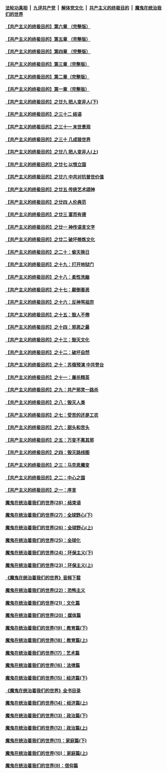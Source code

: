####  [法轮功真相](../../../../basic/blob/master/README.md?t=04110130) &nbsp;|&nbsp; [九评共产党](../../../../9ping.md/blob/master/README.md?t=04110130) &nbsp;|&nbsp; [解体党文化](../../../../jtdwh.md/blob/master/README.md?t=04110130)  &nbsp;|&nbsp; [共产主义的终极目的](../../../../gczydzjmd.md/blob/master/README.md?t=04110130) &nbsp;|&nbsp; [魔鬼在统治我们的世界](../../../../mgztzwmdsj.md/blob/master/README.md?t=04110130) 

#### [【共产主义的终极目的】第六章 （完整版）](../pages/nsc422/n11428913.md?t=04110130) 

#### [【共产主义的终极目的】第五章 （完整版）](../pages/nsc422/n11428912.md?t=04110130) 

#### [【共产主义的终极目的】第四章 （完整版）](../pages/nsc422/n11428907.md?t=04110130) 

#### [【共产主义的终极目的】第三章（完整版）](../pages/nsc422/n11428848.md?t=04110130) 

#### [【共产主义的终极目的】第二章（完整版）](../pages/nsc422/n11428831.md?t=04110130) 

#### [【共产主义的终极目的】第一章（完整版）](../pages/nsc422/n11417651.md?t=04110130) 

#### [【共产主义的终极目的】之廿九 把人变非人(下)](../pages/nsc422/n11344140.md?t=04110130) 

#### [【共产主义的终极目的】之三十二 结语](../pages/nsc422/n11360535.md?t=04110130) 

#### [【共产主义的终极目的】之三十一 末世景观](../pages/nsc422/n11351129.md?t=04110130) 

#### [【共产主义的终极目的】之三十 几成狼世界](../pages/nsc422/n11348280.md?t=04110130) 

#### [【共产主义的终极目的】之廿八 把人变非人(上)](../pages/nsc422/n11340492.md?t=04110130) 

#### [【共产主义的终极目的】之廿七 以恨立国](../pages/nsc422/n11336944.md?t=04110130) 

#### [【共产主义的终极目的】之廿六 中共对抗普世价值](../pages/nsc422/n11324785.md?t=04110130) 

#### [【共产主义的终极目的】之廿五 传统艺术颂神](../pages/nsc422/n11296396.md?t=04110130) 

#### [【共产主义的终极目的】之廿四 人伦典范](../pages/nsc422/n11296397.md?t=04110130) 

#### [【共产主义的终极目的】之廿三 富而有德](../pages/nsc422/n11283598.md?t=04110130) 

#### [【共产主义的终极目的】之廿一 神传语言文字](../pages/nsc422/n11263265.md?t=04110130) 

#### [【共产主义的终极目的】之廿二 破坏修炼文化](../pages/nsc422/n11245728.md?t=04110130) 

#### [【共产主义的终极目的】之二十：偷天换日](../pages/nsc422/n11238846.md?t=04110130) 

#### [【共产主义的终极目的】之十九：打开地狱门](../pages/nsc422/n11206376.md?t=04110130) 

#### [【共产主义的终极目的】之十八：柔性洗脑](../pages/nsc422/n11199994.md?t=04110130) 

#### [【共产主义的终极目的】之十七：颠倒善恶](../pages/nsc422/n11179782.md?t=04110130) 

#### [【共产主义的终极目的】之十六：反神骂祖宗](../pages/nsc422/n11166798.md?t=04110130) 

#### [【共产主义的终极目的】之十五：毁人不倦](../pages/nsc422/n11166792.md?t=04110130) 

#### [【共产主义的终极目的】之十四：邪恶之最](../pages/nsc422/n11150249.md?t=04110130) 

#### [【共产主义的终极目的】之十三：毁灭文化](../pages/nsc422/n11135227.md?t=04110130) 

#### [【共产主义的终极目的】之十二：破坏自然](../pages/nsc422/n11135214.md?t=04110130) 

#### [【共产主义的终极目的】之十：苏俄预演 中共登台](../pages/nsc422/n11118424.md?t=04110130) 

#### [【共产主义的终极目的】之十一：屠杀精英](../pages/nsc422/n11118442.md?t=04110130) 

#### [【共产主义的终极目的】之九：共产邪灵一路杀](../pages/nsc422/n11114139.md?t=04110130) 

#### [【共产主义的终极目的】之八：毁灭人类](../pages/nsc422/n11108503.md?t=04110130) 

#### [【共产主义的终极目的】之七：受苦的还是工农](../pages/nsc422/n11101809.md?t=04110130) 

#### [【共产主义的终极目的】之六：甜头和苦头](../pages/nsc422/n11096971.md?t=04110130) 

#### [【共产主义的终极目的】之五：万变不离其邪](../pages/nsc422/n11091285.md?t=04110130) 

#### [【共产主义的终极目的】之四：毁灭路线图](../pages/nsc422/n11086284.md?t=04110130) 

#### [【共产主义的终极目的】之三：马克思魔变](../pages/nsc422/n11061941.md?t=04110130) 

#### [【共产主义的终极目的】之二：中心之国](../pages/nsc422/n11047728.md?t=04110130) 

#### [【共产主义的终极目的】之一：序言](../pages/nsc422/n11086077.md?t=04110130) 

#### [魔鬼在统治着我们的世界(28)：结束语](../pages/nsc422/n10936246.md?t=04110130) 

#### [魔鬼在统治着我们的世界(27)：全球野心(下)](../pages/nsc422/n10928319.md?t=04110130) 

#### [魔鬼在统治着我们的世界(26)：全球野心(上)](../pages/nsc422/n10900318.md?t=04110130) 

#### [魔鬼在统治着我们的世界(25)：全球化](../pages/nsc422/n10788205.md?t=04110130) 

#### [魔鬼在统治着我们的世界(24)：环保主义(下)](../pages/nsc422/n10695307.md?t=04110130) 

#### [魔鬼在统治着我们的世界(23)：环保主义(上)](../pages/nsc422/n10688613.md?t=04110130) 

#### [《魔鬼在统治着我们的世界》音频下载](../pages/nsc422/n10635553.md?t=04110130) 

#### [魔鬼在统治着我们的世界(22)：恐怖主义](../pages/nsc422/n10614727.md?t=04110130) 

#### [魔鬼在统治着我们的世界(21)：文化篇](../pages/nsc422/n10597706.md?t=04110130) 

#### [魔鬼在统治着我们的世界(20)：媒体篇](../pages/nsc422/n10586579.md?t=04110130) 

#### [魔鬼在统治着我们的世界(19)：教育篇(下)](../pages/nsc422/n10564808.md?t=04110130) 

#### [魔鬼在统治着我们的世界(18)：教育篇(上)](../pages/nsc422/n10526970.md?t=04110130) 

#### [魔鬼在统治着我们的世界(17)：艺术篇](../pages/nsc422/n10499093.md?t=04110130) 

#### [魔鬼在统治着我们的世界(16)：法律篇](../pages/nsc422/n10485969.md?t=04110130) 

#### [魔鬼在统治着我们的世界(15)：经济篇(下)](../pages/nsc422/n10469975.md?t=04110130) 

#### [《魔鬼在统治着我们的世界》全书目录](../pages/nsc422/n10464261.md?t=04110130) 

#### [魔鬼在统治着我们的世界(14)：经济篇(上)](../pages/nsc422/n10457370.md?t=04110130) 

#### [魔鬼在统治着我们的世界(13)：政治篇(下)](../pages/nsc422/n10448270.md?t=04110130) 

#### [魔鬼在统治着我们的世界(12)：政治篇(上)](../pages/nsc422/n10444576.md?t=04110130) 

#### [魔鬼在统治着我们的世界(11)：家庭篇(下)](../pages/nsc422/n10440961.md?t=04110130) 

#### [魔鬼在统治着我们的世界(10)：家庭篇(上)](../pages/nsc422/n10435448.md?t=04110130) 

#### [魔鬼在统治着我们的世界(9)：信仰篇](../pages/nsc422/n10432159.md?t=04110130) 

